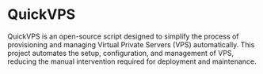 # QuickVPS
QuickVPS is an open-source script designed to simplify the process of provisioning and managing Virtual Private Servers (VPS) automatically. This project automates the setup, configuration, and management of VPS, reducing the manual intervention required for deployment and maintenance.
